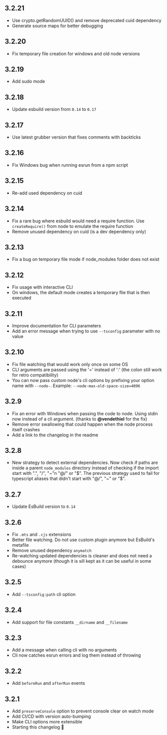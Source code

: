 ## 3.2.21
- Use crypto.getRandomUUID() and remove deprecated cuid dependency
- Generate source maps for better debugging

## 3.2.20
- Fix temporary file creation for windows and old node versions

## 3.2.19
- Add sudo mode

## 3.2.18
- Update esbuild version from `0.14` to `0.17`

## 3.2.17
- Use latest grubber version that fixes comments with backticks

## 3.2.16
- Fix Windows bug when running esrun from a npm script

## 3.2.15
- Re-add used dependency on cuid

## 3.2.14
- Fix a rare bug where esbuild would need a require function. Use `createRequire()` from node to emulate the require function
- Remove unused dependency on cuid (is a dev dependency only)

## 3.2.13
- Fix a bug on temporary file mode if node_modules folder does not exist

## 3.2.12
- Fix usage with interactive CLI
- On windows, the default mode creates a temporary flie that is then executed

## 3.2.11
- Improve documentation for CLI parameters
- Add an error message when trying to use `--tsconfig` parameter with no value

## 3.2.10
- Fix file watching that would work only once on some OS
- CLI arguments are passed using the '=' instead of ':' (the colon still work for retro compatibility)
- You can now pass custom node's cli options by prefixing your option name with `--node-`. Example: `--node-max-old-space-size=4096`

## 3.2.9
- Fix an error with Windows when passing the code to node. Using stdin now instead of a cli argument. (thanks to **@vendethiel** for the fix)
- Remove error swallowing that could happen when the node process itself crashes
- Add a link to the changelog in the readme

## 3.2.8
- New strategy to detect external dependencies. Now check if paths are inside a parent `node_modules` directory instead of checking if the import start with ".", "/", "~"n "@/" or "$". The previous strategy used to fail for typescript aliases that didn't start with "@/", "~" or "$".

## 3.2.7
- Update EsBuild version to `0.14`

## 3.2.6
- Fix `.mts` and `.cjs` extensions
- Better file watching. Do not use custom plugin anymore but EsBuild's metafile
- Remove unused dependency `anymatch`
- Re-watching updated dependencies is cleaner and does not need a debounce anymore (though it is sill kept as it can be useful in some cases)

## 3.2.5
- Add `--tsconfig:path` cli option

## 3.2.4
- Add support for file constants `__dirname` and `__filename`

## 3.2.3
- Add a message when calling cli with no arguments
- Cli now catches esrun errors and log them instead of throwing

## 3.2.2
- Add `beforeRun` and `afterRun` events

## 3.2.1
- Add `preserveConsole` option to prevent console clear on watch mode
- Add CI/CD with version auto-bumping
- Make CLI options more extensible
- Starting this changelog 🎉
